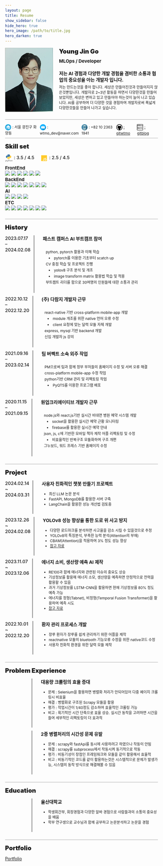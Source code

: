 ```yaml
---
layout: page
title: Resume
show_sidebar: false
hide_hero: true
hero_image: /path/to/title.jpg
hero_darken: true
---
```

<style>
    .text_1 {
        font-size: 20px;
        font-weight: 900;
    }
    .text_2 {
        font-size: 15px;
        font-weight: 700;
    }
    .height_2 {
        height: 25px;
    }
    .width_2 {
        width: 25px;
    }
    .text_3 {
        font-size: 12px;
    }
    .height_3 {
        height: 20px;
    }
    .width_3 {
        width: 20px;
    }
    .bold {
        font-weight: 700;
    }
</style>

<div style="display: flex; margin-bottom:10px; height: 210px;">
    <img src="/path/wtmo/profile.PNG" style="vertical-align:middle; width: 170px; height: 210px;">
    <span style="margin-left:20px; margin-top:0px; height: 160px;">
        <span style="display: flex; margin-bottom: 10px;" class="text_1">Young Jin Go</span>
        <span style="display: flex; margin-bottom: 20px;" class="text_2">MLOps / Developer</span>
        <span style="display: flex; margin-bottom: 5px;" class="text_2">저는 AI 경험과 다양한 개발 경험을 겸비한 소통과 협업의 중요성을 아는 개발자 입니다.</span>
        <span style="display: flex;" class="text_3">저는 만드는것을 좋아 합니다.  
세상은 만들어진것과 만들어지지 않은것뿐입니다.  
개발자로 2~3년 활동을 하면서 다양한것을 만들어 보았지만, 세상은 변하고 있고 만들어야 하는것이 늘어 나고 있습니다.  
AI를 공부하여 더 다양한 것을 경험하여 개발자로써 폭넓게 다양한것들을 만들어 나가고 싶습니다. </span>
    </span>
</div>

<div style="border-bottom: 1px solid; border-color: #a0a0a0; margin-top: 15px; margin-bottom: 15px; height: 10px"></div>

<div style="display: flex;" class="height_3">
    <div style="flex: 10;">
        <img src="/path/wtmo/home.png" style="vertical-align:middle;" class="width_3 height_3">
        <span style="margin-top:20px;" class="text_3">: 서울 광진구 화양동</span>
    </div>
    <div style="flex: 12">
        <img src="/path/wtmo/email.png" style="vertical-align:middle;" class="width_3 height_3">
        <span style="margin-top:20px;" class="text_3">: wtmo_dev@naver.com</span>
    </div>
    <div style="flex: 10">
        <img src="/path/wtmo/phone.png" style="vertical-align:middle;" class="width_3 height_3">
        <span style="margin-top:20px;" class="text_3">: +82 10 2363 1941</span>
    </div>
    <div style="flex: 6">
        <img src="/path/wtmo/git.png" style="vertical-align:middle;" class="width_3 height_3">
        <a style="margin-top:20px;" class="text_3" href="https://github.com/gitwtmo">: gitwtmo</a>
    </div>
    <div style="flex: 6">
        <img src="/path/wtmo/blog.png" style="vertical-align:middle;" class="width_3 height_3">
        <a style="margin-top:20px;" class="text_3" href="https://gitwtmo.github.io/study/">: gitblog</a>
    </div>
</div>

<div style="border-bottom: 1px solid; border-color: #a0a0a0; margin-top: 15px; margin-bottom: 15px; height: 10px"></div>


<span style="display: flex; margin-bottom: 0px;" class="text_1">Skill set</span>


<div style="display: flex; margin-bottom:10px;" class="height_2">
    <div>
        <img src="/path/wtmo/python.png" style="vertical-align:middle;" class="width_2 height_2">
        <span class="text_2" style="margin-top:20px; font-weight: 500" >: 3.5 / 4.5</span>
    </div>
    <div style="margin-left: 20px">
        <img src="/path/wtmo/javascript.png" style="vertical-align:middle;" class="width_2 height_2">
        <span class="text_2" style="margin-top:20px; font-weight: 500">: 2.5 / 4.5</span>
    </div>
</div>

<div style="flex: 10;">
    <div class="text_2">
        FrontEnd
    </div>
    <div>
        <img src="https://img.shields.io/badge/figma-F24E1E?style=flat&logo=figma&logoColor=white"/>
        <img src="https://img.shields.io/badge/javascript-F7DF1E?style=flat&logo=javascript&logoColor=white"/>
        <img src="https://img.shields.io/badge/markdown-000000?style=flat&logo=markdown&logoColor=white"/>
        <img src="https://img.shields.io/badge/react-61DAFB?style=flat&logo=react&logoColor=white"/>
        <img src="https://img.shields.io/badge/reactnative-61DAFB?style=flat&logo=reactnative&logoColor=white"/>
        <img src="https://img.shields.io/badge/streamlit-FF4B4B?style=flat&logo=streamlit&logoColor=white"/>
    </div>
    <div class="text_2">
        BackEnd
    </div>
    <div>
        <img src="https://img.shields.io/badge/amazonec2-FF9900?style=flat&logo=amazonec2&logoColor=white"/>
        <img src="https://img.shields.io/badge/amazoniam-DD344C?style=flat&logo=amazoniam&logoColor=white"/>
        <img src="https://img.shields.io/badge/amazonroute53-8C4FFF?style=flat&logo=amazonroute53&logoColor=white"/>
        <img src="https://img.shields.io/badge/amazonrds-527FFF?style=flat&logo=amazonrds&logoColor=white"/>
        <img src="https://img.shields.io/badge/amazons3-569A31?style=flat&logo=amazons3&logoColor=white"/>
        <img src="https://img.shields.io/badge/apache-D22128?style=flat&logo=apache&logoColor=white"/>
        <img src="https://img.shields.io/badge/django-092E20?style=flat&logo=django&logoColor=white"/>
    </div>
    <div class="text_2">
        AI
    </div>
    <div>
        <img src="https://img.shields.io/badge/kaggle-20BEFF?style=flat&logo=kaggle&logoColor=white"/>
        <img src="https://img.shields.io/badge/pandas-150458?style=flat&logo=pandas&logoColor=white"/>
        <img src="https://img.shields.io/badge/polars-CD792C?style=flat&logo=polars&logoColor=white"/>
        <img src="https://img.shields.io/badge/pytorch-EE4C2C?style=flat&logo=pytorch&logoColor=white"/>
    </div>
    <div class="text_2">
        ETC
    </div>
    <div>
        <img src="https://img.shields.io/badge/arduino-DD344C?style=flat&logo=arduino&logoColor=white"/>
        <img src="https://img.shields.io/badge/discord-5865F2?style=flat&logo=discord&logoColor=white"/>
        <img src="https://img.shields.io/badge/github-181717?style=flat&logo=github&logoColor=white"/>
        <img src="https://img.shields.io/badge/jupyter-F37626?style=flat&logo=jupyter&logoColor=white"/>
        <img src="https://img.shields.io/badge/postman-FF6C37?style=flat&logo=postman&logoColor=white"/>
        <img src="https://img.shields.io/badge/pydantic-E92063?style=flat&logo=pydantic&logoColor=white"/>
        <img src="https://img.shields.io/badge/raspberrypi-A22846?style=flat&logo=raspberrypi&logoColor=white"/>
    </div>
</div>

<div style="border-bottom: 1px solid; border-color: #a0a0a0; margin-top: 15px; margin-bottom: 15px; height: 10px"></div>

<!-- <div style="margin-top: 180px;"></div> -->


<span style="display: flex; margin-bottom: 0px;" class="text_1">History</span>


<div style="display: flex; margin-bottom:10px;">
    <span class="text_2" style="margin-top:0px; flex: 10; font-weight: 500">2023.07.17 – 2024.02.08</span>
    <div style="margin-left:10px; border-left : medium solid #a0a0a0; flex: 1"></div>
    <span style="margin-left:20px; flex: 50">
        <span style="display: flex; display: flex; margin-bottom: 10px" class="text_2">패스트 캠퍼스 AI 부트캠프 참여</span>
        <span style="margin-bottom: 10px; display: flex;">
            <dl>
                <dt style="margin-left: 10px; margin-bottom: 3px" class="text_3">python, pytorch 활용과 이해 학습</dt>
                <li style="margin-left: 20px; margin-bottom: 3px"  class="text_3">pytorch를 이용한 기초부터 scatch up</li>
                <dt style="margin-left: 10px; margin-bottom: 3px"  class="text_3">CV 중점 학습 및 프로젝트 진행</dt>
                <li style="margin-left: 20px; margin-bottom: 3px"  class="text_3">yolov8 구조 분석 및 개조</li>
                <li style="margin-left: 20px; margin-bottom: 3px"  class="text_3">image transform matrix 활용법 학습 및 적용</li>
                <dt style="margin-left: 10px; margin-bottom: 3px"  class="text_3">부트캠트 리더를 함으로 30여명의 인원들에 대한 소통과 관리</dt>
            </dl>
        </span>
    </span>
</div>
<div style="display: flex; margin-bottom:10px;">
    <span class="text_2" style="margin-top:0px; flex: 10; font-weight: 500">2022.10.12 – 2022.12.20</span>
    <div style="margin-left:10px; border-left : medium solid #a0a0a0; flex: 1"></div>
    <span style="margin-left:20px; flex: 50">
        <span style="display: flex; display: flex; margin-bottom: 10px" class="text_2">(주) 다람지 개발자 근무</span>
        <span style="margin-bottom: 10px; display: flex;">
            <dl>
                <dt style="margin-left: 10px; margin-bottom: 3px" class="text_3">react-native 기반 cross-platform mobile-app 개발</dt>
                <li style="margin-left: 20px; margin-bottom: 3px"  class="text_3">module 개조를 위한 native 언어 오류 수정</li>
                <li style="margin-left: 20px; margin-bottom: 3px"  class="text_3">client 요청에 맞는 달력 모듈 자체 개발</li>
                <dt style="margin-left: 10px; margin-bottom: 3px"  class="text_3">express, mysql 기반 backend 개발</dt>
                <dt style="margin-left: 10px; margin-bottom: 3px"  class="text_3">신입 개발자 js 강의</dt>
            </dl>
        </span>
    </span>
</div>
<div style="display: flex; margin-bottom:10px;">
    <span class="text_2" style="margin-top:0px; flex: 10; font-weight: 500">2021.09.16 – 2023.02.14</span>
    <div style="margin-left:10px; border-left : medium solid #a0a0a0; flex: 1"></div>
    <span style="margin-left:20px; flex: 50">
        <span style="display: flex; display: flex; margin-bottom: 10px" class="text_2">팀 버펙트 소속 외주 작업</span>
        <span style="margin-bottom: 10px; display: flex;">
            <dl>
                <dt style="margin-left: 10px; margin-bottom: 3px" class="text_3">PM으로써 팀과 함께 정부 부처들의 홈페이지 수정 및 서버 오류 해결</dt>
                <dt style="margin-left: 10px; margin-bottom: 3px"  class="text_3">cross-platform mobile-app 수정 작업</dt>
                <dt style="margin-left: 10px; margin-bottom: 3px"  class="text_3">python기반 CRM 관리 및 리펙토링 작업</dt>
                <li style="margin-left: 20px; margin-bottom: 3px"  class="text_3">PyQT5를 이용한 프로그램 배포</li>
            </dl>
        </span>
    </span>
</div>
<div style="display: flex; margin-bottom:10px;">
    <span class="text_2" style="margin-top:0px; flex: 10; font-weight: 500">2020.11.15 – 2021.09.15</span>
    <div style="margin-left:10px; border-left : medium solid #a0a0a0; flex: 1"></div>
    <span style="margin-left:20px; flex: 50">
        <span style="display: flex; display: flex; margin-bottom: 10px" class="text_2">원업크리에이티브 개발자 근무</span>
        <span style="margin-bottom: 10px; display: flex;">
            <dl>
                <dt style="margin-left: 10px; margin-bottom: 3px" class="text_3">node.js와 react.js기반 실시간 비대면 병원 예약 시스템 개발</dt>
                <li style="margin-left: 20px; margin-bottom: 3px"  class="text_3">socket을 활용한 실시간 예약 근황 모니터링</li>
                <li style="margin-left: 20px; margin-bottom: 3px"  class="text_3">firebase를 활용한 실시간 예약 안내</li>
                <dt style="margin-left: 10px; margin-bottom: 3px"  class="text_3">json, js, c에 기반한 모바일 책자 제작 어플 리펙토링 및 수정</dt>
                <li style="margin-left: 20px; margin-bottom: 3px"  class="text_3">비효율적인 반복구조 모듈화하여 구조 개편</li>
                <dt style="margin-left: 10px; margin-bottom: 3px"  class="text_3">그누보드, 워드 프레스 기반 홈페이지 수정</dt>
            </dl>
        </span>
    </span>
</div>

<div style="border-bottom: 1px solid; border-color: #a0a0a0; margin-top: 15px; margin-bottom: 15px; height: 10px"></div>


<span style="display: flex; margin-bottom: 0px;" class="text_1">Project</span>


<div style="display: flex; margin-bottom:10px;">
    <span class="text_2" style="margin-top:0px; flex: 10; font-weight: 500">2024.02.14 ~ 2024.03.31</span>
    <div style="margin-left:10px; border-left : medium solid #a0a0a0; flex: 1"></div>
    <span style="margin-left:20px; flex: 50">
        <span style="display: flex; display: flex;" class="text_2">사용자 친화적인 챗봇 만들기 프로젝트</span>
        <span style="margin-bottom: 10px; display: flex;">
            <ul>
                <li class="text_3">최신 LLM 논문 분석</li>
                <li class="text_3">FastAPI, MongoDB를 활용한 서버 구축</li>
                <li class="text_3">LangChain을 활용한 성능 개선법 검토중</li>
            </ul>
        </span>
    </span>
</div>
<div style="display: flex; margin-bottom:10px;">
    <span class="text_2" style="margin-top:0px; flex: 10; font-weight: 500">2023.12.26 ~ 2024.02.08</span>
    <div style="margin-left:10px; border-left : medium solid #a0a0a0; flex: 1"></div>
    <span style="margin-left:20px; flex: 50">
        <span style="display: flex; display: flex;" class="text_2">YOLOv8 성능 향상을 통한 도로 위 사고 방지</span>
        <span style="margin-bottom: 10px; display: flex;">
            <ul>
                <li class="text_3">다양한 로드마크를 분석하면 사고율을 감소 시킬 수 있을것으로 추정</li>
                <li class="text_3">YOLOv8의 특징분석, 부족한 능력 분석(Attention의 부재)</li>
                <li class="text_3">CBAM(Attention)을 적용하여 3% 정도 성능 향상</li>
                <li class="text_3">
                    <a style="margin-top:30px;" href="https://docs.google.com/presentation/d/1FvxDlCGe1xf_aJi20i_31L5b6tlbIh9is8ygdVBk_u0/edit?usp=drive_link">참고 자료</a>
                </li>
            </ul>
        </span>
    </span>
</div>
<div style="display: flex; margin-bottom:10px;">
    <span class="text_2" style="margin-top:0px; flex: 10; font-weight: 500">2023.11.07 ~ 2023.12.06</span>
    <div style="margin-left:10px; border-left : medium solid #a0a0a0; flex: 1"></div>
    <span style="margin-left:20px; flex: 50">
        <span style="display: flex; display: flex;" class="text_2">에너지 소비, 생산량 예측 AI 제작</span>
        <span style="margin-bottom: 10px; display: flex;">
            <ul>
                <li class="text_3">RE100과 함께 에너지와 관련된 이슈의 중요도 상승</li>
                <li class="text_3">기상정보를 활용해 에너지 소모, 생산량을 예측하면 안정적으로 전력을 활용할 수 있음</li>
                <li class="text_3">과거 기상정보를 LSTM-CNN을 활용하면 현재 기상정보를 80% 정도 예측 가능</li>
                <li class="text_3">에너지를 정형(Tabnet), 비정형(Temporal Fusion Transformer)을 활용하여 예측 시도</li>
                <li class="text_3">
                    <a style="margin-top:30px;" href="https://docs.google.com/presentation/d/1uz8PHJiFlbg7fniJq3TxfcsjRgfcnx0L38SEAf3ojp8/edit?usp=drive_link">참고 자료</a>
                </li>
            </ul>
        </span>
    </span>
</div>
<div style="display: flex; margin-bottom:10px;">
    <span class="text_2" style="margin-top:0px; flex: 10; font-weight: 500">2022.10.01 ~ 2022.12.20</span>
    <div style="margin-left:10px; border-left : medium solid #a0a0a0; flex: 1"></div>
    <span style="margin-left:20px; flex: 50">
        <span style="display: flex; display: flex;" class="text_2">환자 관리 프로세스 개발</span>
        <span style="margin-bottom: 10px; display: flex;">
            <ul>
                <li class="text_3">장루 환자가 장루를 쉽게 관리하기 위한 어플을 제작</li>
                <li class="text_3">reactnative 모듈의 bluetooth 기능오류 수정을 위한 native코드 수정</li>
                <li class="text_3">사용자 친화적 환경을 위한 달력 모듈 제작</li>
            </ul>
        </span>
    </span>
</div>

<div style="border-bottom: 1px solid; border-color: #a0a0a0; margin-top: 15px; margin-bottom: 15px; height: 10px"></div>


<span style="display: flex; margin-bottom: 0px;" class="text_1">Problem Experience</span>


<div style="display: flex; margin-bottom:10px;">
    <span class="text_2" style="margin-top:0px; flex: 10; font-weight: 500"></span>
    <div style="margin-left:10px; border-left : medium solid #a0a0a0; flex: 1"></div>
    <span style="margin-left:20px; flex: 50">
        <span style="display: flex; display: flex;" class="text_2">대용량 크롤링의 효율 증대</span>
        <span style="margin-bottom: 10px; display: flex;">
            <ul>
                <li class="text_3">문제 : Selenium을 활용하면 병렬화 처리가 안되어있어 다중 페이지 크롤링시 비효율</li>
                <li class="text_3">해결 : 병렬화로 구조된 Scrapy 모듈을 활용</li>
                <li class="text_3">평가 : 작업시간이 1/40정도 감소하여 효율적인 크롤링 가능</li>
                <li class="text_3">비고 : 획기적인 시간 단축으로 효율 상승. 실시간 동작을 고려하면 시간을 들여 세부적인 리펙토링이 더 효과적</li>
            </ul>
        </span>
    </span>
</div>
<div style="display: flex; margin-bottom:10px;">
    <span class="text_2" style="margin-top:0px; flex: 10; font-weight: 500"></span>
    <div style="margin-left:10px; border-left : medium solid #a0a0a0; flex: 1"></div>
    <span style="margin-left:20px; flex: 50">
        <span style="display: flex; display: flex;" class="text_2">2중 병렬처리의 시간성 문제 유발</span>
        <span style="margin-bottom: 10px; display: flex;">
            <ul>
                <li class="text_3">문제 : scrapy와 fastApi를 동시에 사용하려고 하였으나 작동이 안됨</li>
                <li class="text_3">해결 : scrapy를 subprocess에서 작동시켜 동기적으로 작동</li>
                <li class="text_3">평가 : 비동기성이 장점인 프레임워크와 모듈을 같이 활용해서 효율적</li>
                <li class="text_3">비고 : 비동기적인 코드를 같이 활용하는것은 시스템적으로 문제가 발생가능, 시스템의 동작 방식으로 해결해볼 수 있음</li>
            </ul>
        </span>
    </span>
</div>

<div style="border-bottom: 1px solid; border-color: #a0a0a0; margin-top: 15px; margin-bottom: 15px; height: 10px"></div>


<span style="display: flex; margin-bottom: 0px;" class="text_1">Education</span>


<div style="display: flex; margin-bottom:10px;">
    <span class="text_2" style="margin-top:0px; flex: 10; font-weight: 500"></span>
    <div style="margin-left:10px; border-left : medium solid #a0a0a0; flex: 1"></div>
    <span style="margin-left:20px; flex: 50">
        <span style="display: flex; display: flex;" class="text_2">울산대학교</span>
        <span style="margin-bottom: 10px; display: flex;">
            <ul>
                <li class="text_3">학생회간부, 회장경험과 다양한 알바 경험으로 사람들과의 소통의 중요성을 배움</li>
                <li class="text_3">
                학부 연구생으로 교수님과 함께 공부하고 논문분석하고 논문을 경험</li>
            </ul>
        </span>
    </span>
</div>

<div style="border-bottom: 1px solid; border-color: #a0a0a0; margin-top: 15px; margin-bottom: 15px; height: 10px"></div>

<!-- <span style="display: flex; margin-bottom: 0px;" class="text_1">Resume</span>

[Resume](https://gitwtmo.github.io/wtmo_resume) -->

<span style="display: flex; margin-bottom: 0px;" class="text_1">Portfolio</span>

[Portfolio](https://docs.google.com/presentation/d/1A8W4IXbp1PC8v5sj9lv8VF74FVydpPrBWiwEpFEM_FE/edit?usp=drive_link)

<!-- <div style="border-bottom: 1px solid; border-color: #a0a0a0; margin-top: 15px; margin-bottom: 15px; height: 10px"></div>

# Another what I done

### Team Proj

[1](https://drive.google.com/file/d/1ltZr8sVE711Q6G-FAx-RH9iXoV5MBUka/view?usp=drive_link)

[2](https://drive.google.com/file/d/1PgJ9ucmUlfSVhARrRlvGJI1VcXy07JgG/view?usp=drive_link)

[3](https://drive.google.com/file/d/1tqItOss2PSkqWAPPhZYcxze2Fdj7EB8V/view?usp=drive_link)

[4](https://drive.google.com/file/d/1n1fib8D7SUTnxnHBcZtGxkAc5zcJadgt/view?usp=drive_link) -->

<!-- 
프로젝트
대학원 연구과제
대외 공모전 경험
대학 때의 토이 프로젝트

문제 정의
원인
측정 (문제의 결과, 심각성)
해결책 (연구 및 대안책)
해결 과정
평가 (문제가 해결되었는지 측정)
비고 (회고, 부수효과) -->